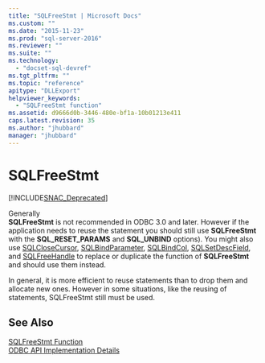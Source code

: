 ```yaml
---
title: "SQLFreeStmt | Microsoft Docs"
ms.custom: ""
ms.date: "2015-11-23"
ms.prod: "sql-server-2016"
ms.reviewer: ""
ms.suite: ""
ms.technology: 
  - "docset-sql-devref"
ms.tgt_pltfrm: ""
ms.topic: "reference"
apitype: "DLLExport"
helpviewer_keywords: 
  - "SQLFreeStmt function"
ms.assetid: d9666d0b-3446-480e-bf1a-10b01213e411
caps.latest.revision: 35
ms.author: "jhubbard"
manager: "jhubbard"
---
```

# SQLFreeStmt
[!INCLUDE[SNAC_Deprecated](../../relational-databases/extended-stored-procedures-reference/includes/snac-deprecated.md)]

  Generally   
      **SQLFreeStmt** is not recommended in ODBC 3.0 and later. However if the application needs to reuse the statement you should still use **SQLFreeStmt** with the **SQL_RESET_PARAMS** and **SQL_UNBIND** options). You might also use [SQLCloseCursor](../../relational-databases/extended-stored-procedures-reference/sqlclosecursor.md), [SQLBindParameter](../../relational-databases/extended-stored-procedures-reference/sqlbindparameter.md), [SQLBindCol](../../relational-databases/extended-stored-procedures-reference/sqlbindcol.md), [SQLSetDescField](../../relational-databases/extended-stored-procedures-reference/sqlsetdescfield.md), and [SQLFreeHandle](../../relational-databases/extended-stored-procedures-reference/sqlfreehandle.md) to replace or duplicate the function of **SQLFreeStmt** and should use them instead.  
  
 In general, it is more efficient to reuse statements than to drop them and allocate new ones. However in  some situations, like the reusing of statements, SQLFreeStmt still must be used.  
  
## See Also  
 [SQLFreeStmt Function](http://go.microsoft.com/fwlink/?LinkId=59346)   
 [ODBC API Implementation Details](../../relational-databases/extended-stored-procedures-reference/odbc-api-implementation-details.md)  
  
  